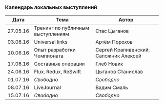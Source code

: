 ### Календарь локальных выступлений

| Дата        | Тема           | Автор  |
| ------------- |-------------| -----|
| 27.05.16      | Тренинг по публичным выступлениям | Стас Цыганов |
| 03.06.16      | Universal links      |   Артём Порохов |
| 10.06.16 | Опыт разработки Чемпионата      |    Сергей Крапивенский, Сапожник Алексей |
| 17.06.16      | Составные операции      |   Глеб Новик |
| 24.06.16 | Flux, Redux, ReSwift     |   Цыганов Станислав |
| 01.07.16      | *Свободно*      |   *Свободно* |
| 08.07.16      | LiveJournal      |   Вадим Смаль |
| 15.07.16      | *Свободно*      |   *Свободно* |
